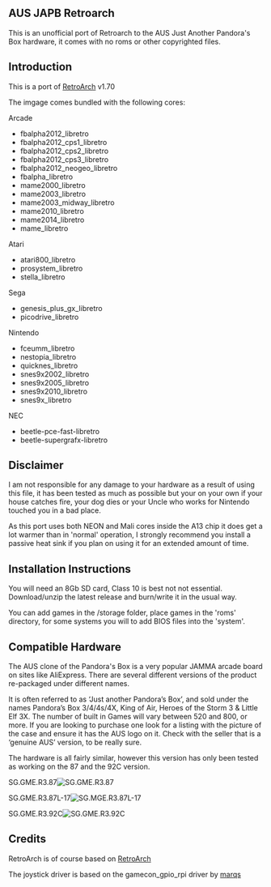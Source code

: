 ## AUS JAPB Retroarch
This is an unofficial port of Retroarch to the AUS Just Another Pandora's Box hardware, it comes with no roms or other copyrighted files.


## Introduction
This is a port of [RetroArch](https://github.com/libretro/RetroArch) v1.70

The imgage comes bundled with the following cores:

Arcade
* fbalpha2012_libretro
* fbalpha2012_cps1_libretro
* fbalpha2012_cps2_libretro
* fbalpha2012_cps3_libretro
* fbalpha2012_neogeo_libretro
* fbalpha_libretro
* mame2000_libretro
* mame2003_libretro
* mame2003_midway_libretro
* mame2010_libretro
* mame2014_libretro
* mame_libretro

Atari
* atari800_libretro
* prosystem_libretro
* stella_libretro

Sega
* genesis_plus_gx_libretro
* picodrive_libretro

Nintendo
* fceumm_libretro
* nestopia_libretro
* quicknes_libretro
* snes9x2002_libretro
* snes9x2005_libretro
* snes9x2010_libretro
* snes9x_libretro

NEC
* beetle-pce-fast-libretro
* beetle-supergrafx-libretro


## Disclaimer
I am not responsible for any damage to your hardware as a result of using this file, it has been tested as much as possible but your on your own if your house catches fire, your dog dies or your Uncle who works for Nintendo touched you in a bad place.

As this port uses both NEON and Mali cores inside the A13 chip it does get a lot warmer than in 'normal' operation, I strongly recommend you install a passive heat sink if you plan on using it for an extended amount of time.


## Installation Instructions
You will need an 8Gb SD card, Class 10 is best not not essential.  Download/unzip the latest release and burn/write it in the usual way.

You can add games in the /storage folder, place games in the 'roms' directory, for some systems you will to add BIOS files into the 'system'.


## Compatible Hardware
The AUS clone of the Pandora's Box is a very popular JAMMA arcade board on sites like AliExpress.  There are several different versions of the product re-packaged under different names.

It is often referred to as ‘Just another Pandora’s Box’, and sold under the names Pandora’s Box 3/4/4s/4X, King of Air, Heroes of the Storm 3 & Little Elf 3X.  The number of built in Games will vary between 520 and 800, or more.  If you are looking to purchase one look for a listing with the picture of the case and ensure it has the AUS logo on it.  Check with the seller that is a ‘genuine AUS’ version, to be really sure.

The hardware is all fairly similar, however this version has only been tested as working on the 87 and the 92C version.

SG.GME.R3.87![SG.GME.R3.87](https://raw.githubusercontent.com/sebastian404/aus_japb_doom/master/media/SG.GME.R3.87.jpg)

SG.GME.R3.87L-17![SG.MGE.R3.87L-17](https://raw.githubusercontent.com/sebastian404/aus_japb_doom/master/media/SG.GME.R3.87L-17.jpg)

SG.GME.R3.92C![SG.GME.R3.92C](https://raw.githubusercontent.com/sebastian404/aus_japb_doom/master/media/SG.GME.R3.92C.jpg)


## Credits
RetroArch is of course based on [RetroArch](https://github.com/libretro/RetroArch)

The joystick driver is based on the gamecon_gpio_rpi driver by [marqs](https://github.com/marqs85)

